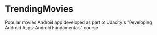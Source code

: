 # TrendingMovies
Popular movies Android app developed as part of Udacity's "Developing Android Apps: Android Fundamentals" course 
